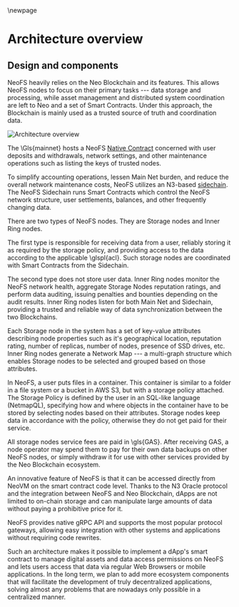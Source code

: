 \newpage
# Architecture overview

## Design and components

NeoFS heavily relies on the Neo Blockchain and its features. This allows NeoFS nodes to focus on their primary tasks --- data storage and processing, while asset management and distributed system coordination are left to Neo and a set of Smart Contracts. Under this approach, the Blockchain is mainly used as a trusted source of truth and coordination data.

![Architecture overview](pic/overview-sc2)

The \Gls{mainnet} hosts a NeoFS [Native Contract](https://medium.com/neo-smart-economy/native-contracts-in-neo-3-0-e786100abf6e) concerned with user deposits and withdrawals, network settings, and other maintenance operations such as listing the keys of trusted nodes.

To simplify accounting operations, lessen Main Net burden, and reduce the overall network maintenance costs, NeoFS utilizes an N3-based [sidechain](https://en.wikipedia.org/wiki/Blockchain#Types). The NeoFS Sidechain runs Smart Contracts which control the NeoFS network structure, user settlements, balances, and other frequently changing data.

There are two types of NeoFS nodes. They are Storage nodes and Inner Ring nodes.

The first type is responsible for receiving data from a user, reliably storing it as required by the storage policy, and providing access to the data according to the applicable \glspl{acl}. Such storage nodes are coordinated with Smart Contracts from the Sidechain.

The second type does not store user data. Inner Ring nodes monitor the NeoFS network health, aggregate Storage Nodes reputation ratings, and perform data
auditing, issuing penalties and bounties depending on the audit results. Inner Ring nodes listen for both Main Net and Sidechain, providing a trusted and
reliable way of data synchronization between the two Blockchains.

Each Storage node in the system has a set of key-value attributes describing node properties such as it's geographical location, reputation rating, number of replicas, number of nodes, presence of SSD drives, etc. Inner Ring nodes generate a Network Map --- a multi-graph structure which enables Storage nodes to be selected and grouped based on those attributes.

In NeoFS, a user puts files in a container. This container is similar to a folder in a file system or a bucket in AWS S3, but with a storage policy attached. The Storage Policy is defined by the user in an SQL-like language (NetmapQL), specifying how and where objects in the container have to be stored by selecting nodes based on their attributes. Storage nodes keep data in accordance with the policy, otherwise they do not get paid for their service.

All storage nodes service fees are paid in \gls{GAS}. After receiving GAS, a node operator may spend them to pay for their own data backups on other NeoFS nodes, or simply withdraw it for use with other services provided by the Neo Blockchain ecosystem.

An innovative feature of NeoFS is that it can be accessed directly from NeoVM on the smart contract code level. Thanks to the N3 Oracle protocol and the integration between NeoFS and Neo Blockchain, dApps are not limited to on-chain storage and can manipulate large amounts of data without paying a prohibitive price for it.

NeoFS provides native gRPC API and supports the most popular protocol gateways, allowing easy integration with other systems and applications without requiring code rewrites.

Such an architecture makes it possible to implement a dApp's smart contract to manage digital assets and data access permissions on NeoFS and lets users access that data via regular Web Browsers or mobile applications. In the long term, we plan to add more ecosystem components that will facilitate the development of truly decentralized applications, solving almost any problems that are nowadays only possible in a centralized manner.
